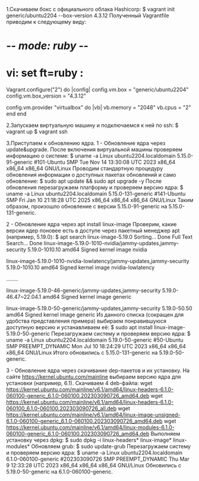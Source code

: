 1.Скачиваем бокс с официального облака Hashicorp:
$  vagrant init generic/ubuntu2204 --box-version 4.3.12
Полученный Vagrantfile приводим к следующему виду:
# -*- mode: ruby -*-
# vi: set ft=ruby :

Vagrant.configure("2") do |config|
  config.vm.box = "generic/ubuntu2204"
  config.vm.box_version = "4.3.12"

  config.vm.provider "virtualbox" do |vb|
    vb.memory = "2048"
    vb.cpus = "2"
  end
end

2.Запускаем виртуальную машину и подключаемся к ней по ssh:
$ vagrant up
$ vagrant ssh

3.Приступаем к обновлению ядра.
1 - Обновление ядра через update&upgrade.
После включения виртуальной машины проверяем информацию о системе:
 $ uname -a
Linux ubuntu2204.localdomain 5.15.0-91-generic #101-Ubuntu SMP Tue Nov 14 13:30:08 UTC 2023 x86_64 x86_64 x86_64 GNU/Linux
Проводим стандартную процедуру обновления информации о доступных пакетах обновлений и само обновление:
 $ sudo apt update && sudo apt upgrade -y
После обновления перезагружаем платформу и проверяем версию ядра:
$ uname -a
Linux ubuntu2204.localdomain 5.15.0-131-generic #141-Ubuntu SMP Fri Jan 10 21:18:28 UTC 2025 x86_64 x86_64 x86_64 GNU/Linux
Таким образом, произошло обновление с версии 5.15.0-91-generic на 5.15.0-131-generic. 

2 - Обновление ядра через apt install linux-image
Проверим, какие версии ядер поновее есть в доступе через пакетный менеджер apt (например, 5.19.0):
$ apt search linux-image-5.19.0
Sorting... Done
Full Text Search... Done
linux-image-5.19.0-1010-nvidia/jammy-updates,jammy-security 5.19.0-1010.10 amd64
  Signed kernel image nvidia

linux-image-5.19.0-1010-nvidia-lowlatency/jammy-updates,jammy-security 5.19.0-1010.10 amd64
  Signed kernel image nvidia-lowlatency

........

linux-image-5.19.0-46-generic/jammy-updates,jammy-security 5.19.0-46.47~22.04.1 amd64
  Signed kernel image generic

linux-image-5.19.0-50-generic/jammy-updates,jammy-security 5.19.0-50.50 amd64
  Signed kernel image generic
Из данного списка (сокращен для удобства представления примера) выбираем понравившуюся доступную версию и устанавливаем её:
 $ sudo apt install linux-image-5.19.0-50-generic
Перезагружаем систему и проверяем версию ядра:
$ uname -a
Linux ubuntu2204.localdomain 5.19.0-50-generic #50-Ubuntu SMP PREEMPT_DYNAMIC Mon Jul 10 18:24:29 UTC 2023 x86_64 x86_64 x86_64 GNU/Linux
Итого обновились с 5.15.0-131-generic на 5.19.0-50-generic.

3 - Обновление ядра через скачивание dep-пакетов и их установку.
На сайте https://kernel.ubuntu.com/mainline выбираем версию ядра для установки (например, 6.1).
Скачиваем 4 deb-файла:
wget https://kernel.ubuntu.com/mainline/v6.1/amd64/linux-headers-6.1.0-060100-generic_6.1.0-060100.202303090726_amd64.deb
wget https://kernel.ubuntu.com/mainline/v6.1/amd64/linux-headers-6.1.0-060100_6.1.0-060100.202303090726_all.deb
wget https://kernel.ubuntu.com/mainline/v6.1/amd64/linux-image-unsigned-6.1.0-060100-generic_6.1.0-060100.202303090726_amd64.deb
wget https://kernel.ubuntu.com/mainline/v6.1/amd64/linux-modules-6.1.0-060100-generic_6.1.0-060100.202303090726_amd64.deb
Выполняем установку через dpkg:
$ sudo dpkg -i linux-headers* linux-image* linux-modules*
Обновляем grub:
$ sudo update-grub
Перезагружаем систему и проверяем версию ядра:
$ uname -a
Linux ubuntu2204.localdomain 6.1.0-060100-generic #202303090726 SMP PREEMPT_DYNAMIC Thu Mar  9 12:33:28 UTC 2023 x86_64 x86_64 x86_64 GNU/Linux
Обновились с 5.19.0-50-generic на 6.1.0-060100-generic.
